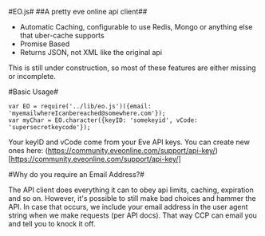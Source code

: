 #EO.js#
##A pretty eve online api client##

+ Automatic Caching, configurable to use Redis, Mongo or anything else that uber-cache supports
+ Promise Based
+ Returns JSON, not XML like the original api

This is still under construction, so most of these features are either missing or incomplete.

#Basic Usage#

```
var EO = require('../lib/eo.js')({email: 'myemailwhereIcanbereached@somewhere.com'});
var myChar = EO.character({keyID: 'somekeyid', vCode: 'supersecretkeycode'});
```

Your keyID and vCode come from your Eve API keys. You can create new ones here:
(https://community.eveonline.com/support/api-key/)[https://community.eveonline.com/support/api-key/]

#Why do you require an Email Address?#

The API client does everything it can to obey api limits, caching, expiration and so on. However, it's possible to still make bad choices and hammer the API. In case that occurs, we include your email address in the user agent string when we make requests (per API docs). That way CCP can email you and tell you to knock it off. 
